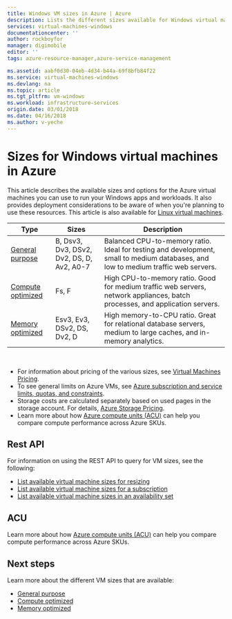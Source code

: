 ```yaml
---
title: Windows VM sizes in Azure | Azure
description: Lists the different sizes available for Windows virtual machines in Azure.
services: virtual-machines-windows
documentationcenter: ''
author: rockboyfor
manager: digimobile
editor: ''
tags: azure-resource-manager,azure-service-management

ms.assetid: aabf0d30-04eb-4d34-b44a-69f8bfb84f22
ms.service: virtual-machines-windows
ms.devlang: na
ms.topic: article
ms.tgt_pltfrm: vm-windows
ms.workload: infrastructure-services
origin.date: 03/01/2018
ms.date: 04/16/2018
ms.author: v-yeche
---
```


# Sizes for Windows virtual machines in Azure

This article describes the available sizes and options for the Azure virtual machines you can use to run your Windows apps and workloads. It also provides deployment considerations to be aware of when you're planning to use these resources.  This article is also available for [Linux virtual machines](../linux/sizes.md?toc=%2fvirtual-machines%2flinux%2ftoc.json).

<!--PENDING FOR Dv3, Ev3 and B-SERIES GA ANOUNCEMENT -->
| Type                     | Sizes           |    Description       |
|--------------------------|-------------------|------------------------------------------------------------------------------------------------------------------------------------|
| [General purpose](sizes-general.md)          | B, Dsv3, Dv3, DSv2, Dv2, DS, D, Av2, A0-7 | Balanced CPU-to-memory ratio. Ideal for testing and development, small to medium databases, and low to medium traffic web servers. |
| [Compute optimized](sizes-compute.md)        | Fs, F             | High CPU-to-memory ratio. Good for medium traffic web servers, network appliances, batch processes, and application servers.        |
| [Memory optimized](../virtual-machines-windows-sizes-memory.md)         | Esv3, Ev3, DSv2, DS, Dv2, D   | High memory-to-CPU ratio. Great for relational database servers, medium to large caches, and in-memory analytics.                 |
<!--PENDING FOR Dv3, Ev3 and B-SERIES GA ANOUNCEMENT -->
<!-- Not Available M, Gs, G series -->
<!-- Not Available [Storage optimized] Ls -->
<!-- Not Available [GPU] NV, NC, N-series  -->
<!-- Not Available [High performance compute] H, A8-11 -->

<br> 

- For information about pricing of the various sizes, see [Virtual Machines Pricing](https://www.azure.cn/pricing/details/virtual-machines/#Windows). 
- To see general limits on Azure VMs, see [Azure subscription and service limits, quotas, and constraints](../../azure-subscription-service-limits.md).
- Storage costs are calculated separately based on used pages in the storage account. For details, [Azure Storage Pricing](https://www.azure.cn/pricing/details/storage/).
- Learn more about how [Azure compute units (ACU)](acu.md) can help you compare compute performance across Azure SKUs.

## Rest API

For information on using the REST API to query for VM sizes, see the following:

- [List available virtual machine sizes for resizing](https://docs.microsoft.com/rest/api/compute/virtualmachines/virtualmachines-list-sizes-for-resizing)
- [List available virtual machine sizes for a subscription](https://docs.microsoft.com/rest/api/compute/virtualmachines/virtualmachines-list-sizes-region)
- [List available virtual machine sizes in an availability set](https://docs.microsoft.com/rest/api/compute/virtualmachines/virtualmachines-list-sizes-availability-set)

## ACU

Learn more about how [Azure compute units (ACU)](acu.md) can help you compare compute performance across Azure SKUs.

## Next steps

Learn more about the different VM sizes that are available:
- [General purpose](sizes-general.md)
- [Compute optimized](sizes-compute.md)
- [Memory optimized](../virtual-machines-windows-sizes-memory.md)
<!-- Not Available on - [Storage optimized](../virtual-machines-windows-sizes-storage.md) -->
<!-- Not Available on - [GPU optimized](sizes-gpu.md) -->
<!-- Not Available on - [High performance compute](sizes-hpc.md)-->

<!--Update_Description: update meta properties, update link -->
<!--PENDING FOR Dv3, Ev3 and B-SERIES GA ANOUNCEMENT -->
